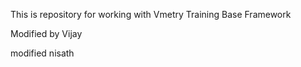 This is repository for working with Vmetry Training Base Framework


Modified by Vijay

modified nisath



